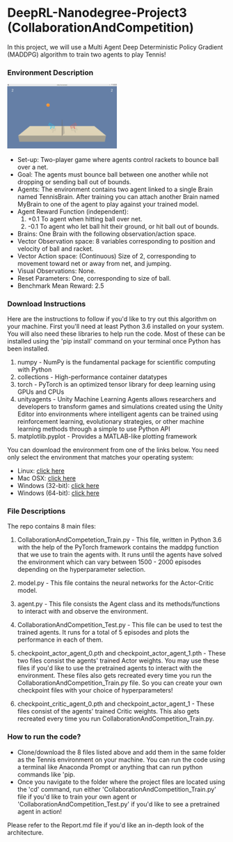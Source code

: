 # DeepRL-Nanodegree-Project3 (CollaborationAndCompetition)

In this project, we will use a Multi Agent Deep Deterministic Policy Gradient (MADDPG) algorithm to train two agents to play Tennis!

### Environment Description

<img src="images/trained_agent.gif" width="50%" align="top-left" alt="" title="Tennis" />

* Set-up: Two-player game where agents control rackets to bounce ball over a net.
* Goal: The agents must bounce ball between one another while not dropping or sending ball out of bounds.
* Agents: The environment contains two agent linked to a single Brain named TennisBrain. After training you can attach another Brain named MyBrain to one of the agent to play against your trained model.
* Agent Reward Function (independent):
  1) +0.1 To agent when hitting ball over net.
  1) -0.1 To agent who let ball hit their ground, or hit ball out of bounds.
* Brains: One Brain with the following observation/action space.
* Vector Observation space: 8 variables corresponding to position and velocity of ball and racket.
* Vector Action space: (Continuous) Size of 2, corresponding to movement toward net or away from net, and jumping.
* Visual Observations: None.
* Reset Parameters: One, corresponding to size of ball.
* Benchmark Mean Reward: 2.5

### Download Instructions

Here are the instructions to follow if you'd like to try out this algorithm on your machine. First you'll need at least Python 3.6 installed on your system. You will also need these libraries to help run the code. Most of these can be installed using the 'pip install' command on your terminal once Python has been installed.

1. numpy - NumPy is the fundamental package for scientific computing with Python
1. collections - High-performance container datatypes
1. torch - PyTorch is an optimized tensor library for deep learning using GPUs and CPUs
1. unityagents - Unity Machine Learning Agents allows researchers and developers to transform games and simulations created using the Unity Editor into environments where intelligent agents can be trained using reinforcement learning, evolutionary strategies, or other machine learning methods through a simple to use Python API
1. matplotlib.pyplot - Provides a MATLAB-like plotting framework

You can download the environment from one of the links below. You need only select the environment that matches your operating system:
  - Linux: [click here](https://s3-us-west-1.amazonaws.com/udacity-drlnd/P3/Tennis/Tennis_Linux.zip)
  - Mac OSX: [click here](https://s3-us-west-1.amazonaws.com/udacity-drlnd/P3/Tennis/Tennis.app.zip)
  - Windows (32-bit): [click here](https://s3-us-west-1.amazonaws.com/udacity-drlnd/P3/Tennis/Tennis_Windows_x86.zip)
  - Windows (64-bit): [click here](https://s3-us-west-1.amazonaws.com/udacity-drlnd/P3/Tennis/Tennis_Windows_x86_64.zip)
  
  ### File Descriptions

The repo contains 8 main files:
1. CollaborationAndCompetetion_Train.py - This file, written in Python 3.6 with the help of the PyTorch framework contains the maddpg function that we use to train the agents with. It runs until the agents have solved the environment which can vary between 1500 - 2000 episodes depending on the hyperparameter selection.

1. model.py - This file contains the neural networks for the Actor-Critic model.

1. agent.py - This file consists the Agent class and its methods/functions to interact with and observe the environment.

1. CollaborationAndCompetition_Test.py - This file can be used to test the trained agents. It runs for a total of 5 episodes and plots the performance in each of them.

1. checkpoint_actor_agent_0.pth and checkpoint_actor_agent_1.pth - These two files consist the agents' trained Actor weights. You may use these files if you'd like to use the pretrained agents to interact with the environment. These files also gets recreated every time you run the CollaborationAndCompetition_Train.py file. So you can create your own checkpoint files with your choice of hyperparameters!

1. checkpoint_critic_agent_0.pth and checkpoint_actor_agent_1 - These files consist of the agents' trained Critic weights. This also gets recreated every time you run CollaborationAndCompetition_Train.py.

### How to run the code?

- Clone/download the 8 files listed above and add them in the same folder as the Tennis environment on your machine. You can run the code using a terminal like Anaconda Prompt or anything that can run python commands like 'pip.
- Once you navigate to the folder where the project files are located using the 'cd' command, run either 'CollaborationAndCompetition_Train.py' file if you'd like to train your own agent or 'CollaborationAndCompetition_Test.py' if you'd like to see a pretrained agent in action!

Please refer to the Report.md file if you'd like an in-depth look of the architecture.

